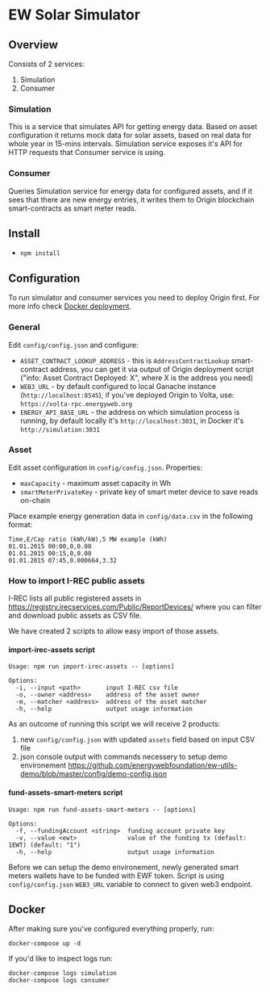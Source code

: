 # EW Solar Simulator

## Overview

Consists of 2 services:

1. Simulation
2. Consumer

### Simulation

This is a service that simulates API for getting energy data. Based on asset configuration it returns mock data for solar assets, based on real data for whole year in 15-mins intervals. Simulation service exposes it's API for HTTP requests that Consumer service is using.

### Consumer

Queries Simulation service for energy data for configured assets, and if it sees that there are new energy entries, it writes them to Origin blockchain smart-contracts as smart meter reads.

## Install

- `npm install`

## Configuration

To run simulator and consumer services you need to deploy Origin first. For more info check [Docker deployment](https://github.com/energywebfoundation/origin/wiki/Docker-Deployment).

### General

Edit `config/config.json` and configure:
- `ASSET_CONTRACT_LOOKUP_ADDRESS` - this is `AddressContractLookup` smart-contract address, you can get it via output of Origin deployment script ("info: Asset Contract Deployed: X", where X is the address you need)
- `WEB3_URL` - by default configured to local Ganache instance (`http://localhost:8545`), if you've deployed Origin to Volta, use: `https://volta-rpc.energyweb.org`
- `ENERGY_API_BASE_URL` - the address on which simulation process is running, by default locally it's `http://localhost:3031`, in Docker it's `http://simulation:3031`

### Asset

Edit asset configuration in `config/config.json`. Properties:
- `maxCapacity` - maximum asset capacity in Wh
- `smartMeterPrivateKey` - private key of smart meter device to save reads on-chain

Place example energy generation data in `config/data.csv` in the following format:

```
Time,E/Cap ratio (kWh/kW),5 MW example (kWh)
01.01.2015 00:00,0,0.00
01.01.2015 00:15,0,0.00
01.01.2015 07:45,0.000664,3.32
```

### How to import I-REC public assets

I-REC lists all public registered assets in https://registry.irecservices.com/Public/ReportDevices/ where you can filter and download public assets as CSV file.

We have created 2 scripts to allow easy import of those assets.

#### import-irec-assets script

```
Usage: npm run import-irec-assets -- [options]

Options:
  -i, --input <path>       input I-REC csv file
  -o, --owner <address>    address of the asset owner
  -m, --matcher <address>  address of the asset matcher
  -h, --help               output usage information
```

As an outcome of running this script we will receive 2 products:

1. new `config/config.json` with updated `assets` field based on input CSV file
2. json console output with commands necessery to setup demo environement https://github.com/energywebfoundation/ew-utils-demo/blob/master/config/demo-config.json


#### fund-assets-smart-meters script

```
Usage: npm run fund-assets-smart-meters -- [options]

Options:
  -f, --fundingAccount <string>  funding account private key
  -v, --value <ewt>              value of the funding tx (default: 1EWT) (default: "1")
  -h, --help                     output usage information
```

Before we can setup the demo environement, newly generated smart meters wallets have to be funded with EWF token. Script is using `config/config.json` `WEB3_URL` variable to connect to given web3 endpoint.


## Docker

After making sure you've configured everything properly, run:

```
docker-compose up -d
```

If you'd like to inspect logs run:

```
docker-compose logs simulation
docker-compose logs consumer
```

